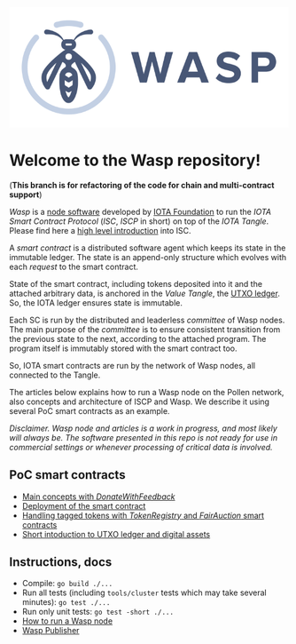 ![Wasp logo](WASP_logo_dark.png)
# Welcome to the Wasp repository! 

(**This branch is for refactoring of the code for chain and multi-contract support**) 

_Wasp_ is a [node software](https://github.com/iotaledger/wasp) developed by [IOTA Foundation](http://iota.org) 
to run the _IOTA Smart Contract Protocol_ (_ISC_, _ISCP_ in short) on top of the _IOTA Tangle_. 
Please find here a [high level introduction](https://blog.iota.org/an-introduction-to-iota-smart-contracts-16ea6f247936) 
into ISC. 

A _smart contract_ is a distributed software agent which keeps its state in the immutable ledger. 
The state is an append-only structure which evolves with each _request_ to the smart contract. 

State of the smart contract, including tokens deposited into it and the attached arbitrary data, 
is anchored in the _Value Tangle_, the [UTXO ledger](articles/intro/utxo.md). 
So, the IOTA ledger ensures state is immutable. 
 
Each SC is run by the distributed and leaderless _committee_ of Wasp nodes. 
The main purpose of the _committee_ is to ensure consistent transition from the previous state to the next, 
according to the attached program. The program itself is immutably stored with the smart contract too. 

So, IOTA smart contracts are run by the network of Wasp nodes, all connected to the Tangle.

The articles below explains how to run a Wasp node on the Pollen network, also 
concepts and architecture of ISCP and Wasp. 
We describe it using several PoC smart contracts as an example.

_Disclaimer. Wasp node and articles is a work in progress, and most likely will always be. 
The software presented in this repo is not ready for use in commercial settings or whenever processing 
of critical data is involved._  

## PoC smart contracts
- [Main concepts with _DonateWithFeedback_](articles/intro/dwf.md)
- [Deployment of the smart contract](articles/intro/deploy.md)
- [Handling tagged tokens with _TokenRegistry_ and _FairAuction_ smart contracts](articles/intro/tr-fa.md)
- [Short intoduction to UTXO ledger and digital assets](articles/intro/utxo.md)

## Instructions, docs

- Compile: `go build ./...`
- Run all tests (including `tools/cluster` tests which may take several minutes): `go test ./...`
- Run only unit tests: `go test -short ./...`
- [How to run a Wasp node](articles/docs/runwasp.md)
- [Wasp Publisher](articles/docs/publisher.md)
